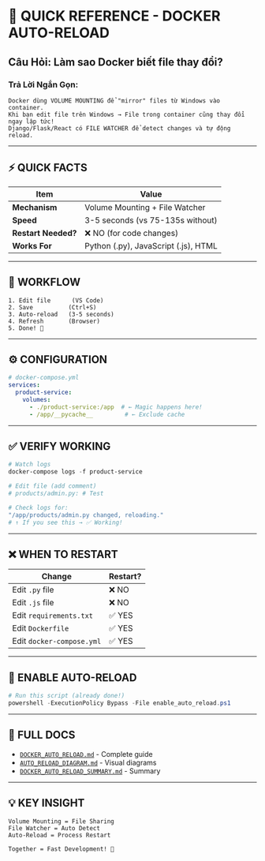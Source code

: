 # 📝 **QUICK REFERENCE - DOCKER AUTO-RELOAD**

## **Câu Hỏi: Làm sao Docker biết file thay đổi?**

### **Trả Lời Ngắn Gọn:**

```
Docker dùng VOLUME MOUNTING để "mirror" files từ Windows vào container.
Khi bạn edit file trên Windows → File trong container cũng thay đổi ngay lập tức!
Django/Flask/React có FILE WATCHER để detect changes và tự động reload.
```

---

## **⚡ QUICK FACTS**

| Item | Value |
|------|-------|
| **Mechanism** | Volume Mounting + File Watcher |
| **Speed** | 3-5 seconds (vs 75-135s without) |
| **Restart Needed?** | ❌ NO (for code changes) |
| **Works For** | Python (.py), JavaScript (.js), HTML |

---

## **🔄 WORKFLOW**

```
1. Edit file      (VS Code)
2. Save          (Ctrl+S)
3. Auto-reload   (3-5 seconds)
4. Refresh       (Browser)
5. Done! 🎉
```

---

## **⚙️ CONFIGURATION**

```yaml
# docker-compose.yml
services:
  product-service:
    volumes:
      - ./product-service:/app  # ← Magic happens here!
      - /app/__pycache__         # ← Exclude cache
```

---

## **✅ VERIFY WORKING**

```powershell
# Watch logs
docker-compose logs -f product-service

# Edit file (add comment)
# products/admin.py: # Test

# Check logs for:
"/app/products/admin.py changed, reloading."
# ↑ If you see this → ✅ Working!
```

---

## **❌ WHEN TO RESTART**

| Change | Restart? |
|--------|----------|
| Edit `.py` file | ❌ NO |
| Edit `.js` file | ❌ NO |
| Edit `requirements.txt` | ✅ YES |
| Edit `Dockerfile` | ✅ YES |
| Edit `docker-compose.yml` | ✅ YES |

---

## **🚀 ENABLE AUTO-RELOAD**

```powershell
# Run this script (already done!)
powershell -ExecutionPolicy Bypass -File enable_auto_reload.ps1
```

---

## **📖 FULL DOCS**

- [`DOCKER_AUTO_RELOAD.md`](DOCKER_AUTO_RELOAD.md ) - Complete guide
- [`AUTO_RELOAD_DIAGRAM.md`](AUTO_RELOAD_DIAGRAM.md ) - Visual diagrams
- [`DOCKER_AUTO_RELOAD_SUMMARY.md`](DOCKER_AUTO_RELOAD_SUMMARY.md ) - Summary

---

## **💡 KEY INSIGHT**

```
Volume Mounting = File Sharing
File Watcher = Auto Detect
Auto-Reload = Process Restart

Together = Fast Development! 🚀
```
